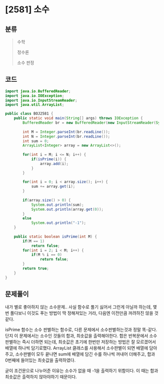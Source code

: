 # [2581] 소수

## 분류
> 수학
>
> 정수론
>
> 소수 판정

## 코드
```java
import java.io.BufferedReader;
import java.io.IOException;
import java.io.InputStreamReader;
import java.util.ArrayList;

public class BOJ2581 {
	public static void main(String[] args) throws IOException {
		BufferedReader br = new BufferedReader(new InputStreamReader(System.in));
		
		int M = Integer.parseInt(br.readLine());
		int N = Integer.parseInt(br.readLine());
		int sum = 0;
		ArrayList<Integer> array = new ArrayList<>();
		
		for(int i = M; i <= N; i++) {
			if(isPrime(i)) {
				array.add(i);
			}
		}
		
		for(int i = 0; i < array.size(); i++) {
			sum += array.get(i);
		}
		
		if(array.size() > 0) {			
			System.out.println(sum);
			System.out.println(array.get(0));
		}
		else
			System.out.println("-1");
	}
	
	public static boolean isPrime(int M) {
		if(M == 1)
			return false;
		for(int i = 2; i < M; i++) {
			if(M % i == 0)
				return false;
		}
		return true;
	}
}
```

## 문제풀이

내가 별로 좋아하지 않는 소수문제.. 사실 함수로 풀기 싫어서 그런게 아닐까 하는데, 몇번 풀다보니 이것도 푸는 방법이 딱 정해져있는 거라, 다음엔 이전만큼 꺼려하진 않을 것 같다.

isPrime 함수는 소수 판별하는 함수로, 다른 문제에서 소수판별하는것과 정말 똑-같다. 단지 이 문제에서는 소수인 것들의 합과, 최솟값을 출력해야한다. 합은 반복문에서 소수판별하는 즉시 더하면 되는데, 최솟값은 초기에 한번만 저장하는 방법은 잘 모르겠어서 배열에 하나씩 담기로했다. ArrayList 클래스를 사용해서 소수판별이 되면 배열에 담아주고, 소수판별이 모두 끝나면 sum에 배열에 담긴 수를 하나씩 꺼내어 더해주고, 합과 0번째에 들어있는 최솟값을 출력하였다. 

굳이 조건문으로 나누어준 이유는 소수가 없을 때 -1을 출력하기 위함이다. 이 때는 합과 최솟값은 출력하지 않아야하기 때문이다.